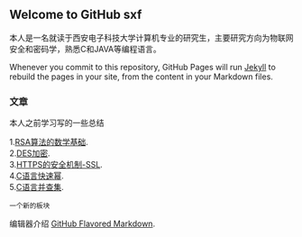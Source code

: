 ## Welcome to GitHub sxf

本人是一名就读于西安电子科技大学计算机专业的研究生，主要研究方向为物联网安全和密码学，熟悉C和JAVA等编程语言。

Whenever you commit to this repository, GitHub Pages will run [Jekyll](https://jekyllrb.com/) to rebuild the pages in your site, from the content in your Markdown files.

### 文章

本人之前学习写的一些总结

1.[RSA算法的数学基础](https://mp.weixin.qq.com/s?__biz=MzIxODM5ODIxNw==&mid=2247483715&idx=1&sn=731242e05f374ae1da56586af3a316c4&chksm=97ea6a25a09de333972459ed792a2a4ece2b63e6e2133918e335929ef51d4b5e041d71715004&token=1874540791&lang=zh_CN#rd).  
2.[DES加密](https://mp.weixin.qq.com/s?__biz=MzIxODM5ODIxNw==&mid=2247483704&idx=1&sn=263c2a79aa42fde42f776cc456a37b20&chksm=97ea6a5ea09de348fafa444c60e34abf26fba691667eee1dfc967b38b30f61891762e4759098&token=1874540791&lang=zh_CN#rd).  
3.[HTTPS的安全机制-SSL](https://mp.weixin.qq.com/s?__biz=MzIxODM5ODIxNw==&mid=2247483696&idx=1&sn=a5773bb957b2e0a08432ad43559b1b61&chksm=97ea6a56a09de3400a3d8d78d5a5a51852569c5fcc8a97a6b3c7228505e16e73fa175dab999b&token=1874540791&lang=zh_CN#rd).  
4.[C语言快速幂](https://mp.weixin.qq.com/s?__biz=MzIxODM5ODIxNw==&mid=2247483693&idx=1&sn=4030063f443629b003abc344b10100aa&chksm=97ea6a4ba09de35df83093f3dcaf5f57656e93eb4741c071d8d8b6fd8aae001b56cb89e4c1fc&token=1874540791&lang=zh_CN#rd).  
5.[C语言并查集](https://mp.weixin.qq.com/s?__biz=MzIxODM5ODIxNw==&mid=2247483690&idx=1&sn=814306c545a37cca74b3d202a0723a63&token=1874540791&lang=zh_CN#rd).  

```文章
一个新的板块
```

编辑器介绍 [GitHub Flavored Markdown](https://guides.github.com/features/mastering-markdown/).
